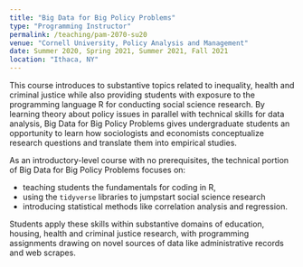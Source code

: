 ```yaml
---
title: "Big Data for Big Policy Problems"
type: "Programming Instructor"
permalink: /teaching/pam-2070-su20
venue: "Cornell University, Policy Analysis and Management"
date: Summer 2020, Spring 2021, Summer 2021, Fall 2021
location: "Ithaca, NY"
---
```


This course introduces to substantive topics related to inequality, health and criminal justice while also providing students with exposure to the programming language R for conducting social science research. By learning theory about policy issues in parallel with technical skills for data analysis, Big Data for Big Policy Problems gives undergraduate students an opportunity to learn how sociologists and economists conceptualize research questions and translate them into empirical studies.

As an introductory-level course with no prerequisites, the technical portion of Big Data for Big Policy Problems focuses on:
  - teaching students the fundamentals for coding in R,
  - using the `tidyverse` libraries to jumpstart social science research
  - introducing statistical methods like correlation analysis and regression.

Students apply these skills within substantive domains of education, housing, health and criminal justice research, with programming assignments drawing on novel sources of data like administrative records and web scrapes.
